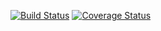 [![Build Status](https://travis-ci.org/sgatana/ShoppingListReactUI.svg?branch=develop)](https://travis-ci.org/sgatana/ShoppingListReactUI)
[![Coverage Status](https://coveralls.io/repos/github/sgatana/ShoppingListReactUI/badge.svg?branch=develop)](https://coveralls.io/github/sgatana/ShoppingListReactUI?branch=develop)